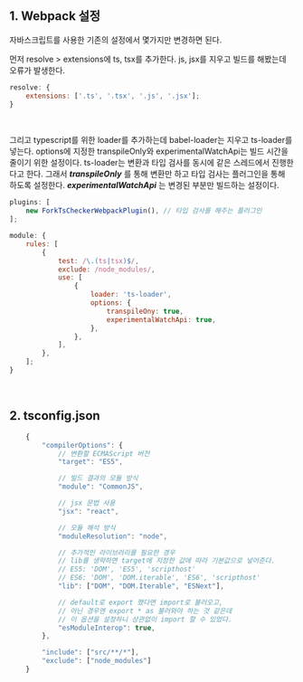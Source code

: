 ## **1. Webpack 설정**

자바스크립트를 사용한 기존의 설정에서 몇가지만 변경하면 된다.

먼저 resolve > extensions에 ts, tsx를 추가한다. js, jsx를 지우고 빌드를 해봤는데 오류가 발생한다.

```javascript
resolve: {
    extensions: ['.ts', '.tsx', '.js', '.jsx'];
}
```

&nbsp;

그리고 typescript를 위한 loader를 추가하는데 babel-loader는 지우고 ts-loader를 넣는다. options에 지정한 transpileOnly와 experimentalWatchApi는 빌드 시간을 줄이기 위한 설정이다. ts-loader는 변환과 타입 검사를 동시에 같은 스레드에서 진행한다고 한다. 그래서 **_transpileOnly_** 를 통해 변환만 하고 타입 검사는 플러그인을 통해 하도록 설정한다. **_experimentalWatchApi_** 는 변경된 부분만 빌드하는 설정이다.

```javascript
plugins: [
    new ForkTsCheckerWebpackPlugin(), // 타입 검사를 해주는 플러그인
];

module: {
    rules: [
        {
            test: /\.(ts|tsx)$/,
            exclude: /node_modules/,
            use: [
                {
                    loader: 'ts-loader',
                    options: {
                        transpileOny: true,
                        experimentalWatchApi: true,
                    },
                },
            ],
        },
    ];
}
```

&nbsp;
&nbsp;

## **2. tsconfig.json**

```javascript
    {
        "compilerOptions": {
            // 변환할 ECMAScript 버전
            "target": "ES5",

            // 빌드 결과의 모듈 방식
            "module": "CommonJS",

            // jsx 문법 사용
            "jsx": "react",

            // 모듈 해석 방식
            "moduleResolution": "node",

            // 추가적인 라이브러리를 필요한 경우
            // lib를 생략하면 target에 지정한 값에 따라 기본값으로 넣어준다.
            // ES5: 'DOM', 'ES5', 'scripthost'
            // ES6: 'DOM', 'DOM.iterable', 'ES6', 'scripthost'
            "lib": ["DOM", "DOM.Iterable", "ESNext"],

            // default로 export 했다면 import로 불러오고,
            // 아닌 경우엔 export * as 불러와야 하는 것 같은데
            // 이 옵션을 설정하니 상관없이 import 할 수 있었다.
            "esModuleInterop": true,
        },

        "include": ["src/**/*"],
        "exclude": ["node_modules"]
    }
```

